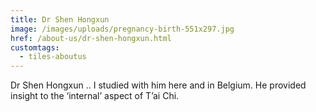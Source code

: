 ```yaml
---
title: Dr Shen Hongxun
image: /images/uploads/pregnancy-birth-551x297.jpg
href: /about-us/dr-shen-hongxun.html
customtags:
  - tiles-aboutus
---
```

Dr Shen Hongxun .. I studied with him here and in Belgium.  He provided insight to the ‘internal’ aspect of T’ai Chi.